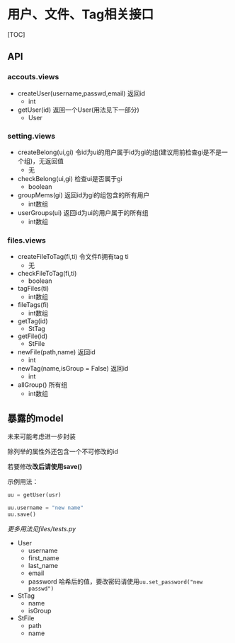 # 用户、文件、Tag相关接口

[TOC]

## API

### accouts.views

+ createUser(username,passwd,email) 返回id
  + int
+ getUser(id) 返回一个User(用法见下一部分)
  + User

### setting.views

+ createBelong(ui,gi) 令id为ui的用户属于id为gi的组(建议用前检查gi是不是一个组)，无返回值
  + 无
+ checkBelong(ui,gi) 检查ui是否属于gi
  + boolean
+ groupMems(gi) 返回id为gi的组包含的所有用户
  + int数组
+ userGroups(ui) 返回id为ui的用户属于的所有组
  + int数组

### files.views

+ createFileToTag(fi,ti) 令文件fi拥有tag ti
  + 无
+ checkFileToTag(fi,ti)
  + boolean
+ tagFiles(ti)
  + int数组
+ fileTags(fi)
  + int数组
+ getTag(id)
  + StTag
+ getFile(id)
  + StFile
+ newFile(path,name) 返回id
  + int
+ newTag(name,isGroup = False) 返回id
  + int
+ allGroup() 所有组
  + int数组



## 暴露的model

未来可能考虑进一步封装

除列举的属性外还包含一个不可修改的id

若要修改**改后请使用save()**

示例用法：

```python
uu = getUser(usr)

uu.username = "new name"
uu.save()
```

*更多用法见files/tests.py*



+ User
  + username
  + first_name
  + last_name
  + email
  + password  哈希后的值，要改密码请使用``uu.set_password("new passwd")``
+ StTag
  + name
  + isGroup
+ StFile
  + path
  + name
